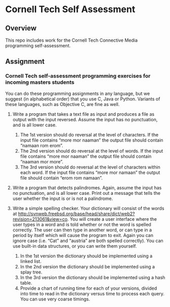 Cornell Tech Self Assessment
=========================
Overview
---------
This repo includes work for the Cornell Tech Connective Media programming self-assessment.

Assignment
----------
### Cornell Tech self-assessment programming exercises for incoming masters students

You can do these programming assignments in any language, but we suggest (in alphabetical order) that you use C, Java or Python. Variants of these languages, such as Objective C, are fine as well.

1. Write a program that takes a text file as input and produces a file as output with the input reversed. Assume the input has no punctuation, and is all lower case.
    1. The 1st version should do reversal at the level of characters. If the input file contains “more mor naaman” the output file should contain “namaan rom erom”.
    2. The 2nd version should do reversal at the level of words. If the input file contains “more mor naaman” the output file should contain “naaman mor more”.
    3. The 3rd version should do reversal at the level of characters within each word. If the input file contains “more mor namaan” the output file should contain “erom rom namaan”.


2. Write a program that detects palindromes. Again, assume the input has no punctuation, and is all lower case. Print out a message that tells the user whether the input is or is not a palindrome.

3. Write a simple spelling checker. Your dictionary will consist of the words at http://svnweb.freebsd.org/base/head/share/dict/web2?revision=213061&view=co. You will create a user interface where the user types in a word and is told whether or not the word is spelled correctly. The user can then type in another word, or can type in a period by itself which will cause the program to exit. Again you can ignore case (i.e. “Cat” and “austria” are both spelled correctly). You can use built-in data structures, or you can write them yourself.
    1. In the 1st version the dictionary should be implemented using a linked list.
    2. In the 2nd version the dictionary should be implemented using a splay tree.
    3. In the 3rd version the dictionary should be implemented using a hash table.
    4. Provide a chart of running time for each of your versions, divided into time to read in the dictionary versus time to process each query. You can use very coarse timings.
